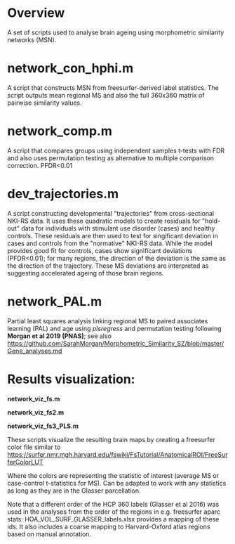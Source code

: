# Overview
A set of scripts used to analyse brain ageing using morphometric similarity networks (MSN).

# network_con_hphi.m
A script that constructs MSN from freesurfer-derived label statistics. The script outputs mean regional MS and also the full 360x360 matrix of pairwise similarity values.

# network_comp.m
A script that compares groups using independent samples t-tests with FDR and also uses permutation testing as alternative to multiple comparison correction. PFDR<0.01

# dev_trajectories.m
A script constructing developmental "trajectories" from cross-sectional NKI-RS data. It uses these quadratic models to create residuals for "hold-out" data for individuals with stimulant use disorder (cases) and healthy controls. These residuals are then used to test for singificant deviation in cases and controls from the "normative" NKI-RS data. While the model provides good fit for controls, cases show significant deviations (PFDR<0.01); for many regions, the direction of the deviation is the same as the direction of the trajectory. These MS deviations are interpreted as suggesting accelerated ageing of those brain regions. 

# network_PAL.m
Partial least squares analysis linking regional MS to paired associates learning (PAL) and age using *plsregress* and permutation testing following **Morgan et al 2019 (PNAS)**; see also  
https://github.com/SarahMorgan/Morphometric_Similarity_SZ/blob/master/Gene_analyses.md

# Results visualization:
**network_viz_fs.m**

**network_viz_fs2.m**

**network_viz_fs3_PLS.m**

These scripts visualize the resulting brain maps by creating a freesurfer color file similar to
https://surfer.nmr.mgh.harvard.edu/fswiki/FsTutorial/AnatomicalROI/FreeSurferColorLUT

Where the colors are representing the statistic of interest (average MS or case-control t-statistics for MS). Can be adapted to work with any statistics as long as they are in the Glasser parcellation. 

Note that a different order of the HCP 360 labels (Glasser et al 2016) was used in the analyses from the order of the regions in e.g. freesurfer aparc stats: HOA_VOL_SURF_GLASSER_labels.xlsx provides a mapping of these ids. It also includes a coarse mapping to Harvard-Oxford atlas regions based on manual annotation.
